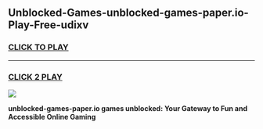
## Unblocked-Games-unblocked-games-paper.io-Play-Free-udixv
<h3>
<a href="https://premium76.site?title=unblocked-games-paper.io&ref=09A">CLICK TO PLAY</a></h3>
<hr>

<h3>
<a href="https://premium76.site?title=unblocked-games-paper.io&ref=09A">CLICK 2 PLAY</a>
  
</h3>

<a href="https://premium76.site?title=unblocked-games-paper.io&ref=09A"><img src="https://clearcache.store/games.png"></a>


**unblocked-games-paper.io games unblocked: Your Gateway to Fun and Accessible Online Gaming**
